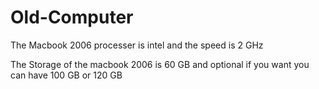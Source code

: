 # Old-Computer

The Macbook 2006 processer is intel and the speed is 2 GHz

The Storage of the macbook 2006 is 60 GB and optional if you want you can have 100 GB or 120 GB
